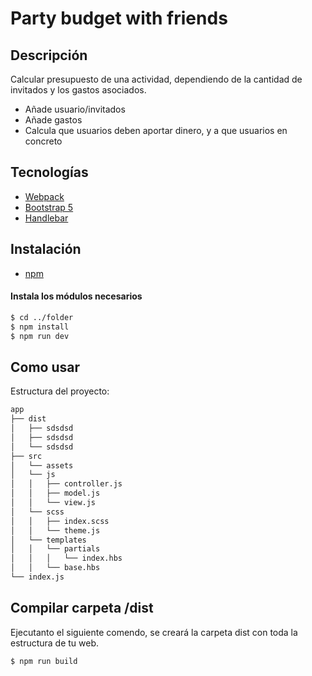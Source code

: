 # Party budget with friends
## Descripción
Calcular presupuesto de una actividad, dependiendo de la cantidad de invitados y los gastos asociados.
- Añade usuario/invitados
- Añade gastos
- Calcula que usuarios deben aportar dinero, y a que usuarios en concreto

## Tecnologías
- [Webpack](https://webpack.js.org/)
- [Bootstrap 5](https://getbootstrap.com/)
- [Handlebar](https://handlebarsjs.com/)

## Instalación
- [npm](https://www.npmjs.com/get-npm)

#### Instala los módulos necesarios
```sh
$ cd ../folder
$ npm install
$ npm run dev
```

## Como usar
Estructura del proyecto:
```sh
app
├── dist
│   ├── sdsdsd
│   ├── sdsdsd
│   └── sdsdsd
├── src
│   └── assets
│   └── js
│   │   ├── controller.js
│   │   ├── model.js
│   │   └── view.js
│   └── scss
│   │   ├── index.scss
│   │   └── theme.js
│   └── templates
│   │   └── partials
│   │   │   └── index.hbs
│   │   └── base.hbs
└── index.js
```

## Compilar carpeta /dist
Ejecutanto el siguiente comendo, se creará la carpeta dist con toda la estructura de tu web.
```sh
$ npm run build
```
